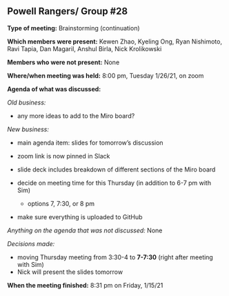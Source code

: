 ## Powell Rangers/ Group #28


**Type of meeting:** Brainstorming (continuation)

**Which members were present:** Kewen Zhao, Kyeling Ong, Ryan Nishimoto, Ravi Tapia, Dan Magaril, Anshul Birla, Nick Krolikowski

**Members who were not present:** None

**Where/when meeting was held:** 8:00 pm, Tuesday 1/26/21, on zoom

**Agenda of what was discussed:**

*Old business:* 
+ any more ideas to add to the Miro board?

*New business:* 
+ main agenda item: slides for tomorrow’s discussion
+ zoom link is now pinned in Slack
+ slide deck includes breakdown of different sections of the Miro board

+ decide on meeting time for this Thursday (in addition to 6-7 pm with Sim)
  + options 7, 7:30, or 8 pm
+ make sure everything is uploaded to GitHub

*Anything on the agenda that was not discussed:* None

*Decisions made:* 
+ moving Thursday meeting from 3:30-4 to **7-7:30** (right after meeting with Sim)
+ Nick will present the slides tomorrow

**When the meeting finished:** 8:31 pm on Friday, 1/15/21
